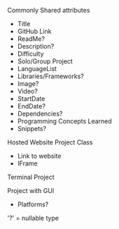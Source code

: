 Commonly Shared attributes
* Title
* GitHub Link
* ReadMe?
* Description?
* Difficulty
* Solo/Group Project
* LanguageList
* Libraries/Frameworks?
* Image?
* Video?
* StartDate
* EndDate?
* Dependencies?
* Programming Concepts Learned
* Snippets?


Hosted Website Project Class
* Link to website
* IFrame

Terminal Project


Project with GUI
* Platforms?

'?' = nullable type